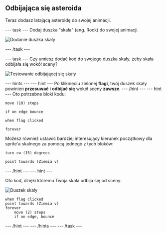 ## Odbijająca się asteroida

Teraz dodasz latającą asteroidę do swojej animacji.

--- task --- Dodaj duszka "skała" (ang. Rock) do swojej animacji.

![Dodanie duszka skały](images/space-rock-sprite.png)

--- /task ---

--- task --- Czy umiesz dodać kod do swojego duszka skały, żeby skała odbijała się wokół sceny?

![Testowanie odbijającej się skały](images/space-bounce-test.png)

--- hints --- --- hint --- Po kliknięciu zielonej **flagi**, twój duszek skały powinien **przesuwać** i **odbijać się** wokół sceny **zawsze**. --- /hint --- --- hint --- Oto potrzebne bloki kodu:

```blocks3
move (10) steps

if on edge bounce

when flag clicked

forever
```

Możesz również ustawić bardziej interesujący kierunek początkowy dla sprite'a skalnego za pomocą jednego z tych bloków:

```blocks3
turn cw (15) degrees

point towards (Ziemia v)
```

--- /hint --- --- hint ---

Oto kod, dzięki któremu Twoja skała odbija się od sceny:

![Duszek skały](images/sprite-rock.png)

```blocks3
when flag clicked
point towards (Ziemia v)
forever
    move (2) steps
    if on edge, bounce
```

--- /hint --- --- /hints --- --- /task ---